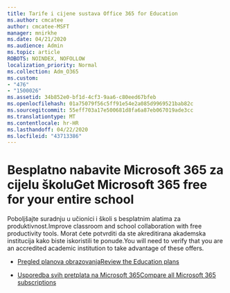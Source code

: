 ```yaml
---
title: Tarife i cijene sustava Office 365 for Education
ms.author: cmcatee
author: cmcatee-MSFT
manager: mnirkhe
ms.date: 04/21/2020
ms.audience: Admin
ms.topic: article
ROBOTS: NOINDEX, NOFOLLOW
localization_priority: Normal
ms.collection: Adm_O365
ms.custom:
- "476"
- "1500026"
ms.assetid: 34b852e0-bf1d-4cf3-9aa6-c80eed67bfeb
ms.openlocfilehash: 01a75079f56c5ff91e54e2a085d9969521bab82c
ms.sourcegitcommit: 55eff703a17e500681d8fa6a87eb067019ade3cc
ms.translationtype: MT
ms.contentlocale: hr-HR
ms.lasthandoff: 04/22/2020
ms.locfileid: "43713386"
---
```

# <a name="get-microsoft-365-free-for-your-entire-school"></a><span data-ttu-id="4d509-102">Besplatno nabavite Microsoft 365 za cijelu školu</span><span class="sxs-lookup"><span data-stu-id="4d509-102">Get Microsoft 365 free for your entire school</span></span>

<span data-ttu-id="4d509-103">Poboljšajte suradnju u učionici i školi s besplatnim alatima za produktivnost.</span><span class="sxs-lookup"><span data-stu-id="4d509-103">Improve classroom and school collaboration with free productivity tools.</span></span> <span data-ttu-id="4d509-104">Morat ćete potvrditi da ste akreditirana akademska institucija kako biste iskoristili te ponude.</span><span class="sxs-lookup"><span data-stu-id="4d509-104">You will need to verify that you are an accredited academic institution to take advantage of these offers.</span></span>
  
- [<span data-ttu-id="4d509-105">Pregled planova obrazovanja</span><span class="sxs-lookup"><span data-stu-id="4d509-105">Review the Education plans</span></span>](https://products.office.com/academic/compare-office-365-education-plans)

- [<span data-ttu-id="4d509-106">Usporedba svih pretplata na Microsoft 365</span><span class="sxs-lookup"><span data-stu-id="4d509-106">Compare all Microsoft 365 subscriptions</span></span>](https://products.office.com/business/compare-more-office-365-for-business-plans)